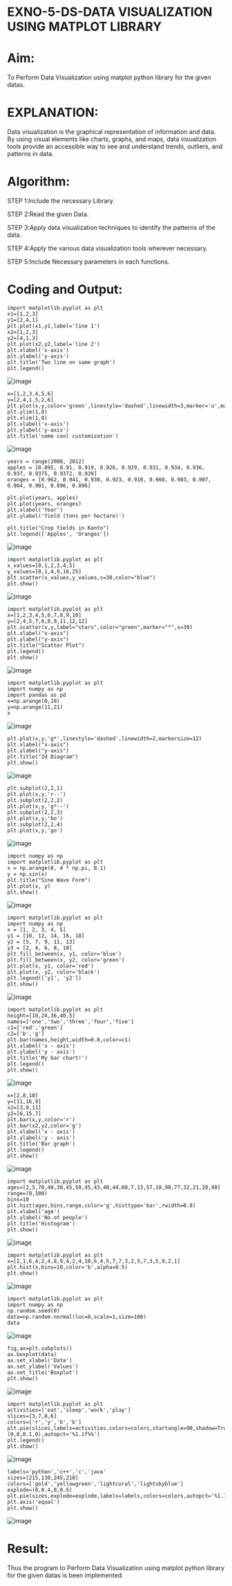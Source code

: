 # EXNO-5-DS-DATA VISUALIZATION USING MATPLOT LIBRARY

# Aim:
  To Perform Data Visualization using matplot python library for the given datas.

# EXPLANATION:
Data visualization is the graphical representation of information and data. By using visual elements like charts, graphs, and maps, data visualization tools provide an accessible way to see and understand trends, outliers, and patterns in data.

# Algorithm:
STEP 1:Include the necessary Library.

STEP 2:Read the given Data.

STEP 3:Apply data visualization techniques to identify the patterns of the data.

STEP 4:Apply the various data visualization tools wherever necessary.

STEP 5:Include Necessary parameters in each functions.

# Coding and Output:
 ```
import matplotlib.pyplot as plt
x1=[1,2,3]
y1=[2,4,1]
plt.plot(x1,y1,label='line 1')
x2=[1,2,3]
y2=[4,1,3]
plt.plot(x2,y2,label='line 2')
plt.xlabel('x-axis')
plt.ylabel('y-axis')
plt.title('Two line on same graph')
plt.legend()

```
![image](https://github.com/user-attachments/assets/9bc27375-e17a-43d9-b1f5-511090081963)

```
x=[1,2,3,4,5,6]
y=[2,4,1,5,2,6]
plt.plot(x,y,color='green',linestyle='dashed',linewidth=3,marker='o',markerfacecolor='blue',markersize=12)
plt.ylim(1,8)
plt.xlim(1,8)
plt.xlabel('x-axis')
plt.ylabel('y-axis')
plt.title('some cool customization')

```

![image](https://github.com/user-attachments/assets/f42b5695-b391-4eb5-886b-166f61001e74)

```
years = range(2000, 2012)
apples = [0.895, 0.91, 0.919, 0.926, 0.929, 0.931, 0.934, 0.936, 0.937, 0.9375, 0.9372, 0.939]
oranges = [0.962, 0.941, 0.930, 0.923, 0.918, 0.908, 0.903, 0.907, 0.904, 0.901, 0.896, 0.896]

plt.plot(years, apples)
plt.plot(years, oranges)
plt.xlabel('Year')
plt.ylabel('Yield (tons per hectare)')

plt.title("Crop Yields in Kanto")
plt.legend(['Apples', 'Oranges'])
```
![image](https://github.com/user-attachments/assets/9039d921-31a7-4914-b6fd-4f78a65e69ce)

```
import matplotlib.pyplot as plt
x_values=[0,1,2,3,4,5]
y_values=[0,1,4,9,16,25]
plt.scatter(x_values,y_values,s=30,color="blue")
plt.show()
```
![image](https://github.com/user-attachments/assets/f2bbd516-503d-4275-9c77-d3546b30c6b6)

```
import matplotlib.pyplot as plt
x=[1,2,3,4,5,6,7,8,9,10]
y=[2,4,5,7,6,8,9,11,12,12]
plt.scatter(x,y,label="stars",color="green",marker="*",s=30)
plt.xlabel("x-axis")
plt.ylabel("y-axis")
plt.title("Scatter Plot")
plt.legend()
plt.show()
```
![image](https://github.com/user-attachments/assets/6db19702-e540-4296-8e40-c6c0e9339c61)

```
import matplotlib.pyplot as plt
import numpy as np
import pandas as pd
x=np.arange(0,10)
y=np.arange(11,21)
x

```

![image](https://github.com/user-attachments/assets/2e536482-90f8-4a03-909a-0c07a3483c74)

```
plt.plot(x,y,'g*',linestyle='dashed',linewidth=2,markersize=12)
plt.xlabel("x-axis")
plt.ylabel("y-axis")
plt.title("2d Diagram")
plt.show()
```
![image](https://github.com/user-attachments/assets/9af2e7d0-12c8-47b6-bf08-896d76bd8fd1)

```
plt.subplot(2,2,1)
plt.plot(x,y,'r--')
plt.subplot(2,2,2)
plt.plot(x,y,'g*--')
plt.subplot(2,2,3)
plt.plot(x,y,'bo')
plt.subplot(2,2,4)
plt.plot(x,y,'go')

```
![image](https://github.com/user-attachments/assets/7d1d7658-341e-410a-942b-330e4b85f9a4)

```
import numpy as np
import matplotlib.pyplot as plt
x = np.arange(0, 4 * np.pi, 0.1)
y = np.sin(x)
plt.title("Sine Wave Form")
plt.plot(x, y)
plt.show()
```
![image](https://github.com/user-attachments/assets/ea617c4f-827c-4002-8ad5-9d2cdd4fc1c6)

```
import matplotlib.pyplot as plt
import numpy as np
x = [1, 2, 3, 4, 5]
y1 = [10, 12, 14, 16, 18]
y2 = [5, 7, 9, 11, 13]
y3 = [2, 4, 6, 8, 10]
plt.fill_between(x, y1, color='blue')
plt.fill_between(x, y2, color='green')
plt.plot(x, y1, color='red')
plt.plot(x, y2, color='black')
plt.legend(['y1', 'y2'])
plt.show()
```
![image](https://github.com/user-attachments/assets/eb7aeee0-036b-4da1-884b-f1bc89f38d7f)

```
import matplotlib.pyplot as plt
height=[10,24,36,40,5]
names=['one','two','three','four','five']
c1=['red','green']
c2=['b','g']
plt.bar(names,height,width=0.8,color=c1)
plt.xlabel('x - axis')
plt.ylabel('y - axis')
plt.title('My bar chart!')
plt.legend()
plt.show()
```
![image](https://github.com/user-attachments/assets/fbde3235-68db-46fe-80c5-24cf7409ad24)

```
x=[2,8,10]
y=[11,16,9]
x2=[3,9,11]
y2=[6,15,7]
plt.bar(x,y,color='r')
plt.bar(x2,y2,color='g')
plt.xlabel('x - axis')
plt.ylabel('y - axis')
plt.title('Bar graph')
plt.legend()
plt.show()
```
![image](https://github.com/user-attachments/assets/4da6c20a-90ca-4963-af42-997ff439422a)

```
import matplotlib.pyplot as plt
ages=[2,5,70,40,30,45,50,45,43,40,44,60,7,13,57,18,90,77,32,21,20,40]
range=(0,100)
bins=10
plt.hist(ages,bins,range,color='g',histtype='bar',rwidth=0.8)
plt.xlabel('age')
plt.ylabel('No.of people')
plt.title('Histogram')
plt.show()
```
![image](https://github.com/user-attachments/assets/27b23dcc-1b7d-4b46-a050-f14fc9cdb9a5)

```
import matplotlib.pyplot as plt
x=[2,1,6,4,2,4,8,9,4,2,4,10,6,4,5,7,7,3,2,5,7,3,5,9,2,1]
plt.hist(x,bins=10,color='b',alpha=0.5)
plt.show()
```
![image](https://github.com/user-attachments/assets/91b110ea-5632-4c81-8da7-38f7ee71a314)

```
import matplotlib.pyplot as plt
import numpy as np
np.random.seed(0)
data=np.random.normal(loc=0,scale=1,size=100)
data
```
![image](https://github.com/user-attachments/assets/aceef39e-d906-4452-b41e-fd52191a19f3)
```
fig,ax=plt.subplots()
ax.boxplot(data)
ax.set_xlabel('Data')
ax.set_ylabel('Values')
ax.set_title('Boxplot')
plt.show()
```
![image](https://github.com/user-attachments/assets/a6d08eaa-ae38-4ad4-ae88-cb7fa6247c68)

```
import matplotlib.pyplot as plt
activities=['eat','sleep','work','play']
slices=[3,7,8,6]
colors=['r','y','b','b']
plt.pie(slices,labels=activities,colors=colors,startangle=90,shadow=True,explode=(0,0,0.1,0),autopct='%1.1f%%')
plt.legend()
plt.show()
```
![image](https://github.com/user-attachments/assets/0a3f26b1-21a9-42c4-8ba8-3c01cb4b5a99)

```
labels='python','c++','c','java'
sizes=[215,130,245,210]
colors=['gold','yellowgreen','lightcoral','lightskyblue']
explode=(0,0.4,0,0.5)
plt.pie(sizes,explode=explode,labels=labels,colors=colors,autopct='%1.1f%%',shadow=True)
plt.axis('equal')
plt.show()
```
![image](https://github.com/user-attachments/assets/bdd4490b-2a75-4622-8d0c-9b5193a6448d)

# Result:
 Thus the program to Perform Data Visualization using matplot python library for the given datas is been implemented.
